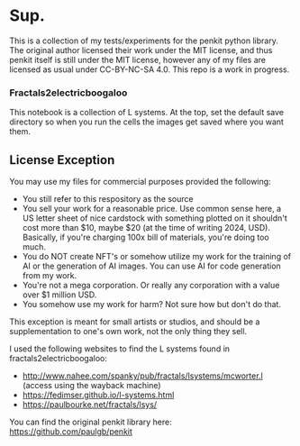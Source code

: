 # Sup. 

This is a collection of my tests/experiments for the penkit python library. The original author licensed their work
under the MIT license, and thus penkit itself is still under the MIT license, however any of my files are licensed as usual
under CC-BY-NC-SA 4.0. This repo is a work in progress.

### Fractals2electricboogaloo

This notebook is a collection of L systems. At the top, set the default save directory so when you
run the cells the images get saved where you want them. 

## License Exception 

You may use my files for commercial purposes provided the following:
- You still refer to this respository as the source
- You sell your work for a reasonable price. Use common sense here, a US letter sheet of nice cardstock with something plotted
on it shouldn't cost more than $10, maybe $20 (at the time of writing 2024, USD). Basically, if you're charging 100x bill of materials,
you're doing too much.
- You do NOT create NFT's or somehow utilize my work for the training of AI or the generation of AI images. You can use AI for code generation from my work. 
- You're not a mega corporation. Or really any corporation with a value over $1 million USD.
- You somehow use my work for harm? Not sure how but don't do that.

This exception is meant for small artists or studios, and should be a supplementation to one's own work, not the only
thing they sell. 

I used the following websites to find the L systems found in fractals2electricboogaloo:

- http://www.nahee.com/spanky/pub/fractals/lsystems/mcworter.l (access using the wayback machine)
- https://fedimser.github.io/l-systems.html
- https://paulbourke.net/fractals/lsys/

You can find the original penkit library here:
https://github.com/paulgb/penkit